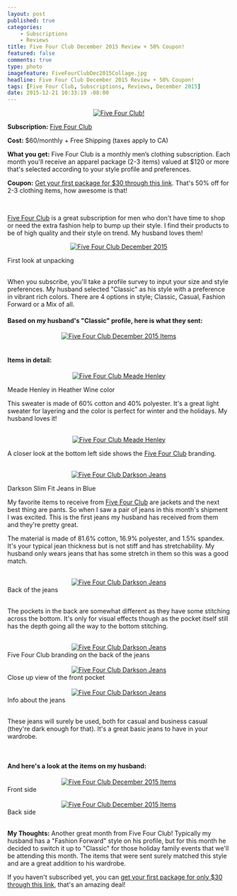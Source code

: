 ```yaml
---
layout: post
published: true
categories: 
    - Subscriptions
    - Reviews
title: Five Four Club December 2015 Review + 50% Coupon!
featured: false
comments: true
type: photo
imagefeature: FiveFourClubDec2015Collage.jpg
headline: Five Four Club December 2015 Review + 50% Coupon!
tags: [Five Four Club, Subscriptions, Reviews, December 2015]
date: 2015-12-21 10:33:19 -08:00
---
```


<center><a href="https://www.fivefourclub.com/getstarted?referrer=RE731318" target="_blank">
<img src="/images/FiveFourClubDec2015Package.jpg" border="0" style="border:none;max-width:100%;" alt="Five Four Club!" />
</a></center>
<p><b>Subscription:</b> <a href="https://www.fivefourclub.com/getstarted?referrer=RE731318" target="_blank">Five Four Club</a></p>
<p><b>Cost:</b> $60/monthly + Free Shipping (taxes apply to CA)</p>
<p><b>What you get:</b> Five Four Club is a monthly men’s clothing subscription. Each month you'll receive an apparel package (2-3 items) valued at $120 or more that's selected according to your style profile and preferences.</p>
<p><b>Coupon:</b> <a href="https://www.fivefourclub.com/getstarted?referrer=RE731318" target="_blank">Get your first package for $30 through this link</a>. That's 50% off for 2-3 clothing items, how awesome is that!</p>
<br>

<p><a href="https://www.fivefourclub.com/getstarted?referrer=RE731318" target="_blank">Five Four Club</a> is a great subscription for men who don't have time to shop or need the extra fashion help to bump up their style. I find their products to be of high quality and their style on trend. My husband loves them!</p>

<p><center><a href="https://www.fivefourclub.com/getstarted?referrer=RE731318" target="_blank">
<img src="/images/FiveFourClubDec2015OpenPackage.jpg" border="0" style="border:none;max-width:100%;" alt="Five Four Club December 2015" />
</a></center></p>
<figcaption>First look at unpacking</figcaption>
<br>

<p>When you subscribe, you'll take a profile survey to input your size and style preferences. My husband selected "Classic" as his style with a preference in vibrant rich colors. There are 4 options in style; Classic, Casual, Fashion Forward or a Mix of all.</p>

<H4>Based on my husband's "Classic" profile, here is what they sent:</H4>
<center><a href="https://www.fivefourclub.com/getstarted?referrer=RE731318" target="_blank">
<img src="/images/FiveFourClubDec2015Items.jpg" border="0" style="border:none;max-width:100%;" alt="Five Four Club December 2015 Items" />
</a></center>
<br>

<H4>Items in detail:</H4>
<center><a href="https://www.fivefourclub.com/getstarted?referrer=RE731318" target="_blank">
<img src="/images/FiveFourClubDec2015MeadeHenley.jpg" border="0" style="border:none;max-width:100%;" alt="Five Four Club Meade Henley" />
</a></center>

<DL>
<DT>Meade Henley in Heather Wine color</DT>
</DL>

<p>This sweater is made of 60% cotton and 40% polyester. It's a great light sweater for layering and the color is perfect for winter and the holidays. My husband loves it!</p>

<br>

<center><a href="https://www.fivefourclub.com/getstarted?referrer=RE731318" target="_blank">
<img src="/images/FiveFourClubDec2015MeadeHenley2.jpg" border="0" style="border:none;max-width:100%;" alt="Five Four Club Meade Henley" />
</a></center>

<p>A closer look at the bottom left side shows the <a href="https://www.fivefourclub.com/getstarted?referrer=RE731318" target="_blank">Five Four Club</a> branding.</p>

<br>

<center><a href="https://www.fivefourclub.com/getstarted?referrer=RE731318" target="_blank">
<img src="/images/FiveFourClubDec2015DarksonJeans.jpg" border="0" style="border:none;max-width:100%;" alt="Five Four Club Darkson Jeans" />
</a></center>
<DL>
<DT>Darkson Slim Fit Jeans in Blue</DT>
</DL>

<p>My favorite items to receive from <a href="https://www.fivefourclub.com/getstarted?referrer=RE731318" target="_blank">Five Four Club</a> are jackets and the next best thing are pants. So when I saw a pair of jeans in this month's shipment I was excited. This is the first jeans my husband has received from them and they're pretty great.</p> 

<p>The material is made of 81.6% cotton, 16.9% polyester, and 1.5% spandex. It's your typical jean thickness but is not stiff and has stretchability. My husband only wears jeans that has some stretch in them so this was a good match.</p>

<br>

<center><a href="https://www.fivefourclub.com/getstarted?referrer=RE731318" target="_blank">
<img src="/images/FiveFourClubDec2015DarksonJeans2.jpg" border="0" style="border:none;max-width:100%;" alt="Five Four Club Darkson Jeans" />
</a></center>
<figcaption>Back of the jeans</figcaption>
<br>

<p>The pockets in the back are somewhat different as they have some stitching across the bottom. It's only for visual effects though as the pocket itself still has the depth going all the way to the bottom stitching.</p>

<br>

<center><a href="https://www.fivefourclub.com/getstarted?referrer=RE731318" target="_blank">
<img src="/images/FiveFourClubDec2015DarksonJeans3.jpg" border="0" style="border:none;max-width:100%;" alt="Five Four Club Darkson Jeans" />
</a></center>
<figcaption>Five Four Club branding on the back of the jeans</figcaption>
<br>

<center><a href="https://www.fivefourclub.com/getstarted?referrer=RE731318" target="_blank">
<img src="/images/FiveFourClubDec2015DarksonJeans4.jpg" border="0" style="border:none;max-width:100%;" alt="Five Four Club Darkson Jeans" />
</a></center>
<figcaption>Close up view of the front pocket</figcaption>
<br>

<center><a href="https://www.fivefourclub.com/getstarted?referrer=RE731318" target="_blank">
<img src="/images/FiveFourClubDec2015DarksonJeans5.jpg" border="0" style="border:none;max-width:100%;" alt="Five Four Club Darkson Jeans" />
</a></center>
<figcaption>Info about the jeans</figcaption>
<br>

<p>These jeans will surely be used, both for casual and business casual (they're dark enough for that). It's a great basic jeans to have in your wardrobe.</p>

<br>

<H4>And here's a look at the items on my husband:</H4>

<center><a href="https://www.fivefourclub.com/getstarted?referrer=RE731318" target="_blank">
<img src="/images/FiveFourClubDec2015Items2.jpg" border="0" style="border:none;max-width:100%;" alt="Five Four Club December 2015 Items" />
</a></center>
<figcaption>Front side</figcaption>
<br>

<center><a href="https://www.fivefourclub.com/getstarted?referrer=RE731318" target="_blank">
<img src="/images/FiveFourClubDec2015Items3.jpg" border="0" style="border:none;max-width:100%;" alt="Five Four Club December 2015 Items" />
</a></center>
<figcaption>Back side</figcaption>
<br>

<p><i class="icon-exclamation-sign"></i><b> My Thoughts:</b> Another great month from Five Four Club! Typically my husband has a "Fashion Forward" style on his profile, but for this month he decided to switch it up to "Classic" for those holiday family events that we'll be attending this month. The items that were sent surely matched this style and are a great addition to his wardrobe.</p>

<p>If you haven't subscribed yet, you can <a href="https://www.fivefourclub.com/getstarted?referrer=RE731318" target="_blank">get your first package for only $30 through this link</a>, that's an amazing deal!</p> 
